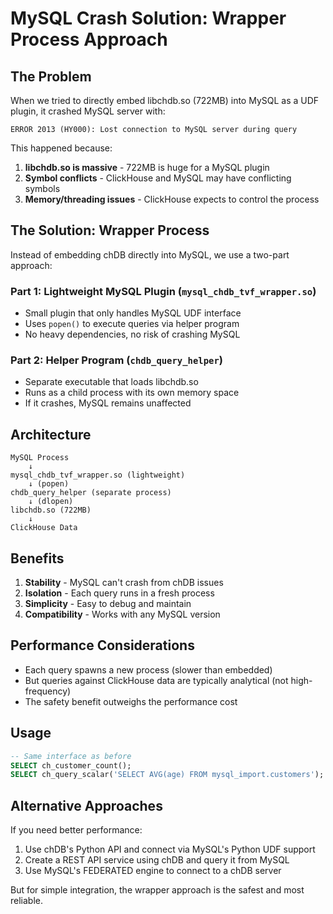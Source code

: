 # MySQL Crash Solution: Wrapper Process Approach

## The Problem

When we tried to directly embed libchdb.so (722MB) into MySQL as a UDF plugin, it crashed MySQL server with:
```
ERROR 2013 (HY000): Lost connection to MySQL server during query
```

This happened because:
1. **libchdb.so is massive** - 722MB is huge for a MySQL plugin
2. **Symbol conflicts** - ClickHouse and MySQL may have conflicting symbols
3. **Memory/threading issues** - ClickHouse expects to control the process

## The Solution: Wrapper Process

Instead of embedding chDB directly into MySQL, we use a two-part approach:

### Part 1: Lightweight MySQL Plugin (`mysql_chdb_tvf_wrapper.so`)
- Small plugin that only handles MySQL UDF interface
- Uses `popen()` to execute queries via helper program
- No heavy dependencies, no risk of crashing MySQL

### Part 2: Helper Program (`chdb_query_helper`)
- Separate executable that loads libchdb.so
- Runs as a child process with its own memory space
- If it crashes, MySQL remains unaffected

## Architecture

```
MySQL Process
    ↓
mysql_chdb_tvf_wrapper.so (lightweight)
    ↓ (popen)
chdb_query_helper (separate process)
    ↓ (dlopen)
libchdb.so (722MB)
    ↓
ClickHouse Data
```

## Benefits

1. **Stability** - MySQL can't crash from chDB issues
2. **Isolation** - Each query runs in a fresh process
3. **Simplicity** - Easy to debug and maintain
4. **Compatibility** - Works with any MySQL version

## Performance Considerations

- Each query spawns a new process (slower than embedded)
- But queries against ClickHouse data are typically analytical (not high-frequency)
- The safety benefit outweighs the performance cost

## Usage

```sql
-- Same interface as before
SELECT ch_customer_count();
SELECT ch_query_scalar('SELECT AVG(age) FROM mysql_import.customers');
```

## Alternative Approaches

If you need better performance:
1. Use chDB's Python API and connect via MySQL's Python UDF support
2. Create a REST API service using chDB and query it from MySQL
3. Use MySQL's FEDERATED engine to connect to a chDB server

But for simple integration, the wrapper approach is the safest and most reliable.